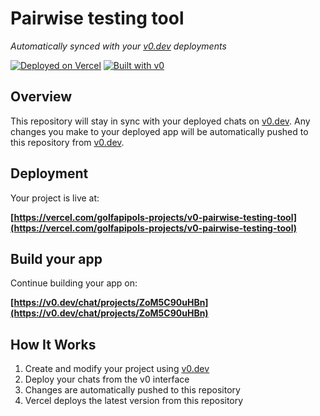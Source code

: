 # Pairwise testing tool

*Automatically synced with your [v0.dev](https://v0.dev) deployments*

[![Deployed on Vercel](https://img.shields.io/badge/Deployed%20on-Vercel-black?style=for-the-badge&logo=vercel)](https://vercel.com/golfapipols-projects/v0-pairwise-testing-tool)
[![Built with v0](https://img.shields.io/badge/Built%20with-v0.dev-black?style=for-the-badge)](https://v0.dev/chat/projects/ZoM5C90uHBn)

## Overview

This repository will stay in sync with your deployed chats on [v0.dev](https://v0.dev).
Any changes you make to your deployed app will be automatically pushed to this repository from [v0.dev](https://v0.dev).

## Deployment

Your project is live at:

**[https://vercel.com/golfapipols-projects/v0-pairwise-testing-tool](https://vercel.com/golfapipols-projects/v0-pairwise-testing-tool)**

## Build your app

Continue building your app on:

**[https://v0.dev/chat/projects/ZoM5C90uHBn](https://v0.dev/chat/projects/ZoM5C90uHBn)**

## How It Works

1. Create and modify your project using [v0.dev](https://v0.dev)
2. Deploy your chats from the v0 interface
3. Changes are automatically pushed to this repository
4. Vercel deploys the latest version from this repository